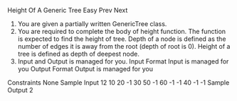 Height Of A Generic Tree
Easy  Prev   Next
1. You are given a partially written GenericTree class.
2. You are required to complete the body of height function. The function is expected to find the height of tree. Depth of a node is defined as the number of edges it is away from the root (depth of root is 0). Height of a tree is defined as depth of deepest node.
3. Input and Output is managed for you.
Input Format
Input is managed for you
Output Format
Output is managed for you

Constraints
None
Sample Input
12
10 20 -1 30 50 -1 60 -1 -1 40 -1 -1
Sample Output
2